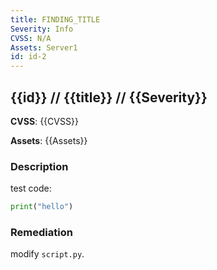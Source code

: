 ```yaml
---
title: FINDING_TITLE
Severity: Info
CVSS: N/A
Assets: Server1
id: id-2
---
```

## {{id}} // {{title}} // {{Severity}}

**CVSS**: {{CVSS}}

**Assets**:
{{Assets}}

### Description

test code:
```python
print("hello")
```
### Remediation
modify `script.py`.
